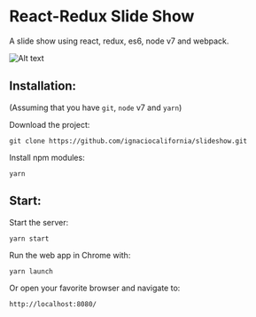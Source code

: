 # React-Redux Slide Show
A slide show using react, redux, es6, node v7 and webpack.

![Alt text](https://cloud.githubusercontent.com/assets/11039155/25602440/cac9a93e-2ea8-11e7-861f-3ca46256520b.png "Slideshow")

Installation:
------------------
(Assuming that you have `git`, `node` v7 and `yarn`)

Download the project:
  
    git clone https://github.com/ignaciocalifornia/slideshow.git

Install npm modules:

    yarn

Start:
------------------

Start the server:

    yarn start

Run the web app in Chrome with:
   
    yarn launch

Or open your favorite browser and navigate to:

    http://localhost:8080/
